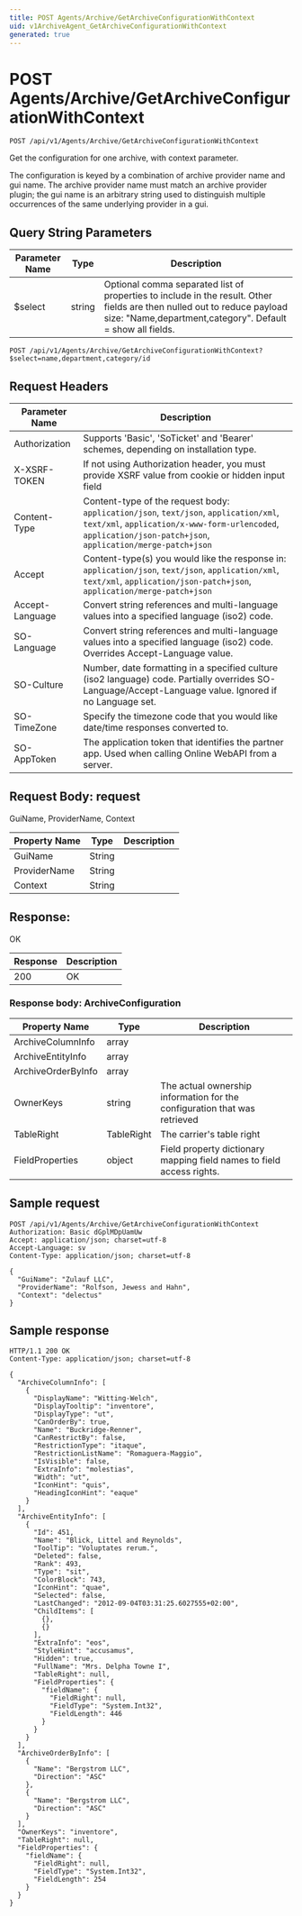 ```yaml
---
title: POST Agents/Archive/GetArchiveConfigurationWithContext
uid: v1ArchiveAgent_GetArchiveConfigurationWithContext
generated: true
---
```


# POST Agents/Archive/GetArchiveConfigurationWithContext

```http
POST /api/v1/Agents/Archive/GetArchiveConfigurationWithContext
```

Get the configuration for one archive, with context parameter.


The configuration is keyed by a combination of archive provider name and gui name. The archive provider name must match an archive provider plugin; the gui name is an arbitrary string used to distinguish multiple occurrences of the same underlying provider in a gui.






## Query String Parameters

| Parameter Name | Type |  Description |
|----------------|------|--------------|
| $select | string |  Optional comma separated list of properties to include in the result. Other fields are then nulled out to reduce payload size: "Name,department,category". Default = show all fields. |

```http
POST /api/v1/Agents/Archive/GetArchiveConfigurationWithContext?$select=name,department,category/id
```


## Request Headers

| Parameter Name | Description |
|----------------|-------------|
| Authorization  | Supports 'Basic', 'SoTicket' and 'Bearer' schemes, depending on installation type. |
| X-XSRF-TOKEN   | If not using Authorization header, you must provide XSRF value from cookie or hidden input field |
| Content-Type | Content-type of the request body: `application/json`, `text/json`, `application/xml`, `text/xml`, `application/x-www-form-urlencoded`, `application/json-patch+json`, `application/merge-patch+json` |
| Accept         | Content-type(s) you would like the response in: `application/json`, `text/json`, `application/xml`, `text/xml`, `application/json-patch+json`, `application/merge-patch+json` |
| Accept-Language | Convert string references and multi-language values into a specified language (iso2) code. |
| SO-Language | Convert string references and multi-language values into a specified language (iso2) code. Overrides Accept-Language value. |
| SO-Culture | Number, date formatting in a specified culture (iso2 language) code. Partially overrides SO-Language/Accept-Language value. Ignored if no Language set. |
| SO-TimeZone | Specify the timezone code that you would like date/time responses converted to. |
| SO-AppToken | The application token that identifies the partner app. Used when calling Online WebAPI from a server. |

## Request Body: request 

GuiName, ProviderName, Context 

| Property Name | Type |  Description |
|----------------|------|--------------|
| GuiName | String |  |
| ProviderName | String |  |
| Context | String |  |

## Response:

OK

| Response | Description |
|----------------|-------------|
| 200 | OK |

### Response body: ArchiveConfiguration

| Property Name | Type |  Description |
|----------------|------|--------------|
| ArchiveColumnInfo | array |  |
| ArchiveEntityInfo | array |  |
| ArchiveOrderByInfo | array |  |
| OwnerKeys | string | The actual ownership information for the configuration that was retrieved |
| TableRight | TableRight | The carrier's table right |
| FieldProperties | object | Field property dictionary mapping field names to field access rights. |

## Sample request

```http!
POST /api/v1/Agents/Archive/GetArchiveConfigurationWithContext
Authorization: Basic dGplMDpUamUw
Accept: application/json; charset=utf-8
Accept-Language: sv
Content-Type: application/json; charset=utf-8

{
  "GuiName": "Zulauf LLC",
  "ProviderName": "Rolfson, Jewess and Hahn",
  "Context": "delectus"
}
```

## Sample response

```http_
HTTP/1.1 200 OK
Content-Type: application/json; charset=utf-8

{
  "ArchiveColumnInfo": [
    {
      "DisplayName": "Witting-Welch",
      "DisplayTooltip": "inventore",
      "DisplayType": "ut",
      "CanOrderBy": true,
      "Name": "Buckridge-Renner",
      "CanRestrictBy": false,
      "RestrictionType": "itaque",
      "RestrictionListName": "Romaguera-Maggio",
      "IsVisible": false,
      "ExtraInfo": "molestias",
      "Width": "ut",
      "IconHint": "quis",
      "HeadingIconHint": "eaque"
    }
  ],
  "ArchiveEntityInfo": [
    {
      "Id": 451,
      "Name": "Blick, Littel and Reynolds",
      "ToolTip": "Voluptates rerum.",
      "Deleted": false,
      "Rank": 493,
      "Type": "sit",
      "ColorBlock": 743,
      "IconHint": "quae",
      "Selected": false,
      "LastChanged": "2012-09-04T03:31:25.6027555+02:00",
      "ChildItems": [
        {},
        {}
      ],
      "ExtraInfo": "eos",
      "StyleHint": "accusamus",
      "Hidden": true,
      "FullName": "Mrs. Delpha Towne I",
      "TableRight": null,
      "FieldProperties": {
        "fieldName": {
          "FieldRight": null,
          "FieldType": "System.Int32",
          "FieldLength": 446
        }
      }
    }
  ],
  "ArchiveOrderByInfo": [
    {
      "Name": "Bergstrom LLC",
      "Direction": "ASC"
    },
    {
      "Name": "Bergstrom LLC",
      "Direction": "ASC"
    }
  ],
  "OwnerKeys": "inventore",
  "TableRight": null,
  "FieldProperties": {
    "fieldName": {
      "FieldRight": null,
      "FieldType": "System.Int32",
      "FieldLength": 254
    }
  }
}
```